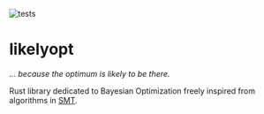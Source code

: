 ![tests](https://github.com/relf/likelib/workflows/tests/badge.svg)

# likelyopt

_... because the optimum is likely to be there._

Rust library dedicated to Bayesian Optimization freely inspired from algorithms in [SMT](https://github.com/SMTorg/smt). 